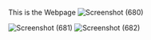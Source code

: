 This is the Webpage
![Screenshot (680)](https://github.com/user-attachments/assets/84640c0a-0b3e-4abe-973f-833395881c8a)

![Screenshot (681)](https://github.com/user-attachments/assets/3a1d17ca-7026-4bb7-8a72-c2505debece5)
![Screenshot (682)](https://github.com/user-attachments/assets/9ffb9012-7252-43e4-b46d-3e821b86fb35)
